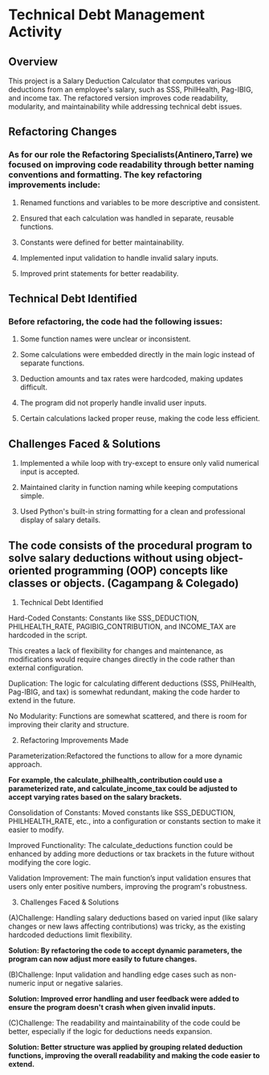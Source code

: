 # Technical Debt Management Activity

## Overview

This project is a Salary Deduction Calculator that computes various deductions from an employee's salary, such as SSS, PhilHealth, Pag-IBIG, and income tax. The refactored version improves code readability, modularity, and maintainability while addressing technical debt issues.

## Refactoring Changes

### As for our role the Refactoring Specialists(Antinero,Tarre) we focused on improving code readability through better naming conventions and formatting. The key refactoring improvements include:

1. Renamed functions and variables to be more descriptive and consistent.

2. Ensured that each calculation was handled in separate, reusable functions.

3. Constants were defined for better maintainability.

4. Implemented input validation to handle invalid salary inputs.

5. Improved print statements for better readability.

## Technical Debt Identified

### Before refactoring, the code had the following issues:

1. Some function names were unclear or inconsistent.

2. Some calculations were embedded directly in the main logic instead of separate functions.

3. Deduction amounts and tax rates were hardcoded, making updates difficult.

4. The program did not properly handle invalid user inputs.

5. Certain calculations lacked proper reuse, making the code less efficient.
   

## Challenges Faced & Solutions

1. Implemented a while loop with try-except to ensure only valid numerical input is accepted.

2. Maintained clarity in function naming while keeping computations simple.

3. Used Python's built-in string formatting for a clean and professional display of salary details.




## The code consists of the procedural program to solve salary deductions without using object-oriented programming (OOP) concepts like classes or objects. (Cagampang & Colegado)

1. Technical Debt Identified
   
Hard-Coded Constants: Constants like SSS_DEDUCTION, PHILHEALTH_RATE, PAGIBIG_CONTRIBUTION, and INCOME_TAX are hardcoded in the script. 

This creates a lack of flexibility for changes and maintenance, as modifications would require changes directly in the code rather than external configuration.

Duplication: The logic for calculating different deductions (SSS, PhilHealth, Pag-IBIG, and tax) is somewhat redundant, making the code harder to extend in the future.

No Modularity: Functions are somewhat scattered, and there is room for improving their clarity and structure.


2. Refactoring Improvements Made
   
Parameterization:Refactored the functions to allow for a more dynamic approach.

**For example, the calculate_philhealth_contribution could use a parameterized rate, and calculate_income_tax could be adjusted to accept varying rates based on the salary brackets.**

Consolidation of Constants: Moved constants like SSS_DEDUCTION, PHILHEALTH_RATE, etc., into a configuration or constants section to make it easier to modify.

Improved Functionality: The calculate_deductions function could be enhanced by adding more deductions or tax brackets in the future without modifying the core logic.

Validation Improvement: The main function’s input validation ensures that users only enter positive numbers, improving the program's robustness.


3. Challenges Faced & Solutions
   
(A)Challenge: Handling salary deductions based on varied input (like salary changes or new laws affecting contributions) was tricky, as the existing hardcoded deductions limit flexibility.

**Solution: By refactoring the code to accept dynamic parameters, the program can now adjust more easily to future changes.**

(B)Challenge: Input validation and handling edge cases such as non-numeric input or negative salaries.

**Solution: Improved error handling and user feedback were added to ensure the program doesn't crash when given invalid inputs.**

(C)Challenge: The readability and maintainability of the code could be better, especially if the logic for deductions needs expansion.

**Solution: Better structure was applied by grouping related deduction functions, improving the overall readability and making the code easier to extend.**
